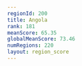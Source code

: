 ```yaml
---
regionId: 200
title: Angola
rank: 181
meanScore: 65.35
globalMeanScore: 73.46
numRegions: 220
layout: region_score
---
```


